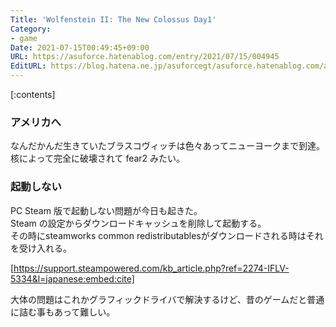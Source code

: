 ```yaml
---
Title: 'Wolfenstein II: The New Colossus Day1'
Category:
- game
Date: 2021-07-15T00:49:45+09:00
URL: https://asuforce.hatenablog.com/entry/2021/07/15/004945
EditURL: https://blog.hatena.ne.jp/asuforcegt/asuforce.hatenablog.com/atom/entry/26006613786880958
---
```


[:contents]

### アメリカへ

なんだかんだ生きていたブラスコヴィッチは色々あってニューヨークまで到達。  
核によって完全に破壊されて fear2 みたい。  

### 起動しない

PC Steam 版で起動しない問題が今日も起きた。   
Steam の設定からダウンロードキャッシュを削除して起動する。  
その時にsteamworks common redistributablesがダウンロードされる時はそれを受け入れる。  

[https://support.steampowered.com/kb_article.php?ref=2274-IFLV-5334&l=japanese:embed:cite]

大体の問題はこれかグラフィックドライバで解決するけど、昔のゲームだと普通に詰む事もあって難しい。



